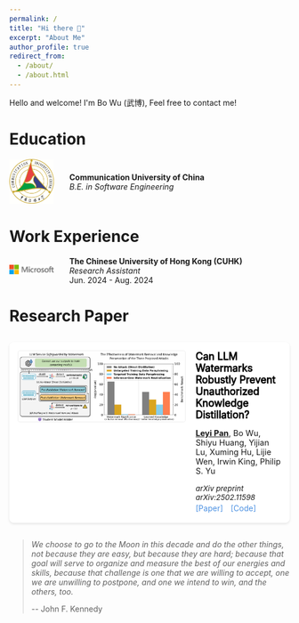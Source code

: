 ```yaml
---
permalink: /
title: "Hi there 👋"
excerpt: "About Me"
author_profile: true
redirect_from: 
  - /about/
  - /about.html
---
```

Hello and welcome! I'm Bo Wu (武博), Feel free to contact me!

# Education

<div style="display: flex; margin-bottom: 2em; align-items: center;">
    <div style="margin-right: 2em;">
        <img src="images/CUC_logo.jpg" alt="CUC Logo" style="width: 80px; height: auto;">
    </div>
    <div>
        <div style="font-weight: bold;">Communication University of China</div>
        <div style="font-style: italic;">B.E. in Software Engineering</div>
    </div>
</div>

# Work Experience
<div style="display: flex; margin-bottom: 2em; align-items: center;">
    <div style="margin-right: 2em;">
        <img src="images/Microsoft.svg" alt="Microsoft Logo" style="width: 80px; height: auto;">
    </div>
    <div>
        <div style="font-weight: bold;">The Chinese University of Hong Kong (CUHK)</div>
        <div style="font-style: italic;">Research Assistant</div>
        <div>Jun. 2024 - Aug. 2024</div>
    </div>
</div>

# Research Paper
<div class="paper-container">
<div class="paper-image">
<img src="images/wn.png" alt="paper1">
</div>
<div class="paper-text">
<div class="paper-title">Can LLM Watermarks Robustly Prevent Unauthorized Knowledge Distillation?</div>
<p class="paper-authors"><strong style="text-decoration-line: underline;">Leyi Pan</strong>, Bo Wu, Shiyu Huang, Yijian Lu, Xuming Hu, Lijie Wen, Irwin King, Philip S. Yu</p>
<p class="paper-venue">arXiv preprint arXiv:2502.11598</p>
<p class="paper-links"><a href="https://arxiv.org/pdf/2502.11598">[Paper]</a> <a href="https://github.com/THU-BPM/Watermark-Radioactivity-Attack">[Code]</a></p>
</div>
</div>

> *We choose to go to the Moon in this decade and do the other things, not because they are easy, but because they are hard; because that goal will serve to organize and measure the best of our energies and skills, because that challenge is one that we are willing to accept, one we are unwilling to postpone, and one we intend to win, and the others, too.*
> 
> -- John F. Kennedy

<script type='text/javascript' id='clustrmaps' src='//cdn.clustrmaps.com/map_v2.js?cl=ffffff&w=400&t=m&d=73K7idVxq_lXA4alHGaCwbon_NfG1KMnkRLkrMKHys0'></script>

<!-- Google tag (gtag.js) -->
<script async src="https://www.googletagmanager.com/gtag/js?id=G-ZVTH79Y5H0"></script>
<script>
  window.dataLayer = window.dataLayer || [];
  function gtag(){dataLayer.push(arguments);}
  gtag('js', new Date());

  gtag('config', 'G-ZVTH79Y5H0');
</script>

<p align="center" style="padding-top: 100px;"> 
</p>

<style>
.paper-container {
    display: flex;
    gap: 20px;
    margin: 30px 0;
    padding: 15px;
    border-radius: 8px;
    background: #fff;
    box-shadow: 0 2px 4px rgba(0,0,0,0.1);
}

hr {
    margin: 10px 0;
    height: 1px;
    background-color: #ddd;
    border: none;
}

.paper-image {
    flex: 0 0 300px;
    min-width: 0;
}

.paper-image img {
    width: 100%;
    height: auto;
    border-radius: 4px;
    border: 1px solid #eee;
}

.paper-text {
    flex: 1;
    min-width: 0;
}


.paper-title {
  font-family: "Microsoft YaHei",
  font-weight: 2000;
  -webkit-text-stroke: 0.9px black;  /* 添加描边效果使文字看起来更粗 */
  font-size: 18px;
  margin: 0 0 8px 0;
  color: #000;
}

.paper-authors {
  font-family: "Microsoft YaHei",
   margin: 2px 0;
    font-size: 14.5px;         /* 调小作者字体 */
    color: rgba(0,0,0,0.9);    /* 更自然的灰色 */
    font-weight: 400;          /* 更细的字重 */
}

.paper-venue {
   font-family: "Microsoft YaHei",
    color: #d83931;
    font-style: italic;
    font-size: 0.95em;
    margin: 3px 0;
}

.paper-links {
  font-family: "Microsoft YaHei",
    font-size: 0.9em;
    margin: 3px 0;
}

.paper-links a {
    margin-right: 10px;
    color: #4A90E2;
    text-decoration: none;
    transition: color 0.2s ease;
}

.paper-links a:hover {
    color: #357ABD;
}

@media (max-width: 768px) {
    .paper-container {
        flex-direction: column;
    }
    
    .paper-image {
        flex: 0 0 auto;
        width: 100%;
    }
}
</style>
